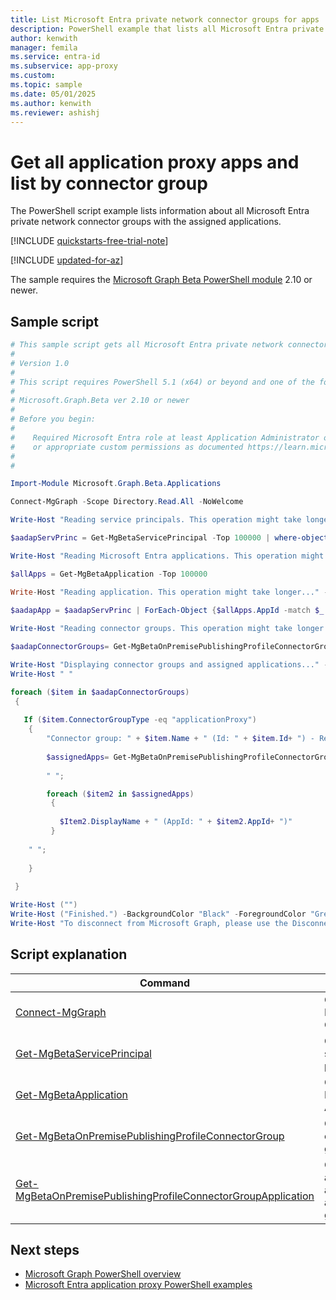 ```yaml
---
title: List Microsoft Entra private network connector groups for apps
description: PowerShell example that lists all Microsoft Entra private network connector groups with the assigned applications.
author: kenwith
manager: femila
ms.service: entra-id
ms.subservice: app-proxy
ms.custom: 
ms.topic: sample
ms.date: 05/01/2025
ms.author: kenwith
ms.reviewer: ashishj
---
```


# Get all application proxy apps and list by connector group

The PowerShell script example lists information about all Microsoft Entra private network connector groups with the assigned applications.

[!INCLUDE [quickstarts-free-trial-note](~/includes/azure-docs-pr/quickstarts-free-trial-note.md)]

[!INCLUDE [updated-for-az](~/includes/azure-docs-pr/updated-for-az.md)]

The sample requires the [Microsoft Graph Beta PowerShell module](/powershell/microsoftgraph/installation) 2.10 or newer.

## Sample script

```powershell
# This sample script gets all Microsoft Entra private network connector groups with the assigned applications.
#
# Version 1.0
#
# This script requires PowerShell 5.1 (x64) or beyond and one of the following modules:
#
# Microsoft.Graph.Beta ver 2.10 or newer
#
# Before you begin:
#    
#    Required Microsoft Entra role at least Application Administrator or Application Developer 
#    or appropriate custom permissions as documented https://learn.microsoft.com/azure/active-directory/roles/custom-enterprise-app-permissions
#
# 

Import-Module Microsoft.Graph.Beta.Applications

Connect-MgGraph -Scope Directory.Read.All -NoWelcome

Write-Host "Reading service principals. This operation might take longer..." -BackgroundColor "Black" -ForegroundColor "Green" 

$aadapServPrinc = Get-MgBetaServicePrincipal -Top 100000 | where-object {$_.Tags -Contains "WindowsAzureActiveDirectoryOnPremApp"}

Write-Host "Reading Microsoft Entra applications. This operation might take longer..." -BackgroundColor "Black" -ForegroundColor "Green"

$allApps = Get-MgBetaApplication -Top 100000

Write-Host "Reading application. This operation might take longer..." -BackgroundColor "Black" -ForegroundColor "Green"

$aadapApp = $aadapServPrinc | ForEach-Object {$allApps.AppId -match $_.AppId}
 
Write-Host "Reading connector groups. This operation might take longer..." -BackgroundColor "Black" -ForegroundColor "Green"

$aadapConnectorGroups= Get-MgBetaOnPremisePublishingProfileConnectorGroup -OnPremisesPublishingProfileId "applicationProxy" -Top 100000 

Write-Host "Displaying connector groups and assigned applications..." -BackgroundColor "Black" -ForegroundColor "Green"
Write-Host " "

foreach ($item in $aadapConnectorGroups)
 {
  
   If ($item.ConnectorGroupType -eq "applicationProxy")
    {  
        "Connector group: " + $item.Name + " (Id: " + $item.Id+ ") - Region: " + $item.Region;
          
        $assignedApps= Get-MgBetaOnPremisePublishingProfileConnectorGroupApplication -ConnectorGroupId $item.Id -OnPremisesPublishingProfileId "applicationProxy";
    
        " "; 

        foreach ($item2 in $assignedApps)
         {
           
           $Item2.DisplayName + " (AppId: " + $item2.AppId+ ")"
         } 
    
    " ";
       
    }
           
 }   

Write-Host ("")
Write-Host ("Finished.") -BackgroundColor "Black" -ForegroundColor "Green"
Write-Host "To disconnect from Microsoft Graph, please use the Disconnect-MgGraph cmdlet." 
```

## Script explanation

| Command | Notes |
|---|---|
|[Connect-MgGraph](/powershell/module/microsoft.graph.authentication/connect-mggraph)| Connects to Microsoft Graph|
|[Get-MgBetaServicePrincipal](/powershell/module/microsoft.graph.applications/get-mgserviceprincipal)| Gets a service principal|
|[Get-MgBetaApplication](/powershell/module/microsoft.graph.beta.applications/get-mgbetaapplication)| Gets an Enterprise Application|
|[Get-MgBetaOnPremisePublishingProfileConnectorGroup](/powershell/module/microsoft.graph.beta.applications/get-mgbetaonpremisepublishingprofileconnectorgroup)| Gets a connector group|
|[Get-MgBetaOnPremisePublishingProfileConnectorGroupApplication](/powershell/module/microsoft.graph.beta.applications/get-mgbetaonpremisepublishingprofileconnectorgroupapplication)| Gets applications assigned to a connector group|

## Next steps

- [Microsoft Graph PowerShell overview](/powershell/microsoftgraph/overview)
- [Microsoft Entra application proxy PowerShell examples](../application-proxy-powershell-samples.md)
